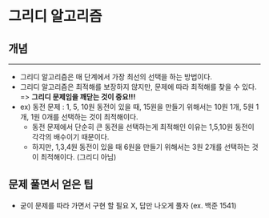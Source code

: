 # 그리디 알고리즘

## 개념

---

- 그리디 알고리즘은 매 단계에서 가장 최선의 선택을 하는 방법이다.
- 그리디 알고리즘은 최적해를 보장하지 않지만, 문제에 따라 최적해를 찾을 수 있다. => **그리디 문제임을 깨닫는 것이 중요!!!**
- ex) 동전 문제 : 1, 5, 10원 동전이 있을 때, 15원을 만들기 위해서는 10원 1개, 5원 1개, 1원 0개를 선택하는 것이 최적해이다.
  - 동전 문제에서 단순히 큰 동전을 선택하는게 최적해인 이유는 1,5,10원 동전이 각각의 배수이기 때문이다.
  - 하지만, 1,3,4원 동전이 있을 때 6원을 만들기 위해서는 3원 2개를 선택하는 것이 최적해이다. (그리디 아님)

## 문제 풀면서 얻은 팁
- 굳이 문제를 따라 가면서 구현 할 필요 X, 답만 나오게 풀자 (ex. 백준 1541)